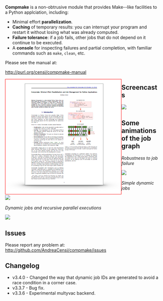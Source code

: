 **Compmake** is a non-obtrusive module that provides Make--like facilities to a Python applciation, including:

- Minimal effort **parallelization**.
- **Caching** of temporary results: you can interrupt your program 
and restart it without losing what was already computed.
- **Failure tolerance**: if a job fails, other jobs that do
not depend on it continue to be executed.
- A **console** for inspecting failures and partial completion,
with familiar commands such as ``make``, ``clean``, etc.

Please see the manual at:

http://purl.org/censi/compmake-manual

<a style="display: block; float: left" href="http://purl.org/censi/compmake-manual">
    <img style="float: left; border: solid 1px red" src="docs/source/my_static/2015-compmake-v3.png"/>
</a>


Screencasts
---------------------------------

<a href="https://vimeo.com/110090252">
    <img style="width: 300px" src="http://censi.mit.edu/pub/research/201410-compmake-animations/demo2-screenshot.png"/>
</a>


Some animations of the job graph
---------------------------------

*Robustness to job failure*

<img src="http://purl.org/censi/research/201410-compmake-animations/anim-fail-make-function.gif"/>

*Simple dynamic jobs*

<img src="http://purl.org/censi/research/201410-compmake-animations/anim-dynamic-make-function.gif"/>

*Dynamic jobs and recursive parallel executions*

<img src="http://purl.org/censi/research/201410-compmake-animations/anim-recursion-parmake16-none.gif"/>




Issues
------

Please report any problem at: http://github.com/AndreaCensi/compmake/issues


Changelog
---------

* v3.4.0 - Changed the way that dynamic job IDs are generated to avoid a race condition in a corner case.
* v3.3.7 - Bug fix.
* v3.3.6 - Experimental multyvac backend.

